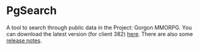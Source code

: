 # PgSearch

A tool to search through public data in the Project: Gorgon MMORPG. You can download the latest version (for client 382) [here](https://github.com/dlebansais/PgSearch-Disclosed/releases/download/v1.1.382.585/PgSearch.exe).
There are also some [release notes](https://github.com/dlebansais/PgSearch-Disclosed/blob/master/ReleaseNotes.md).
